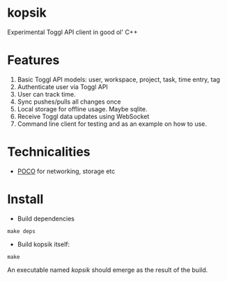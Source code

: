 kopsik
======

Experimental Toggl API client in good ol' C++


Features
========
1. Basic Toggl API models: user, workspace, project, task, time entry, tag
2. Authenticate user via Toggl API
3. User can track time.
4. Sync pushes/pulls all changes once
5. Local storage for offline usage. Maybe sqlite.
6. Receive Toggl data updates using WebSocket
7. Command line client for testing and as an example on how to use.


Technicalities
==============
* [POCO](http://pocoproject.org/) for networking, storage etc


Install
=======
* Build dependencies

```
make deps
```

* Build kopsik itself:

```
make
```

An executable named *kopsik* should emerge as the result of the build.

